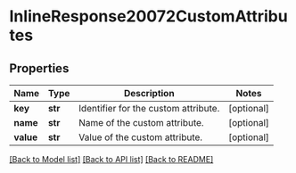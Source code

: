 # InlineResponse20072CustomAttributes

## Properties
Name | Type | Description | Notes
------------ | ------------- | ------------- | -------------
**key** | **str** | Identifier for the custom attribute. | [optional] 
**name** | **str** | Name of the custom attribute. | [optional] 
**value** | **str** | Value of the custom attribute. | [optional] 

[[Back to Model list]](../README.md#documentation-for-models) [[Back to API list]](../README.md#documentation-for-api-endpoints) [[Back to README]](../README.md)

